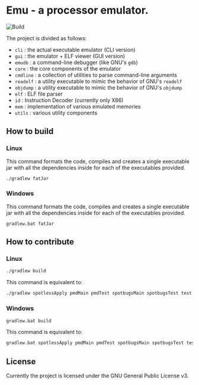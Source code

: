 # Emu - a processor emulator.
![Build](https://github.com/Ledmington/emu/actions/workflows/build.yaml/badge.svg)

The project is divided as follows:
- `cli` : the actual executable emulator (CLI version)
- `gui` : the emulator + ELF viewer (GUI version)
- `emudb` : a command-line debugger (like GNU's `gdb`)
- `core` : the core components of the emulator
- `cmdline` : a collection of utilities to parse command-line arguments
- `readelf` : a utility executable to mimic the behavior of GNU's `readelf`
- `objdump` : a utility executable to mimic the behavior of GNU's `objdump`
- `elf` : ELF file parser
- `id` : Instruction Decoder (currently only X86)
- `mem` : implementation of various emulated memories
- `utils` : various utility components

## How to build
### Linux
This command formats the code, compiles and creates a single executable jar with all the dependencies inside for each of the executables provided.
```bash
./gradlew fatJar
```

### Windows
This command formats the code, compiles and creates a single executable jar with all the dependencies inside for each of the executables provided.
```batch
gradlew.bat fatJar
```

## How to contribute
### Linux
```bash
./gradlew build
```
This command is equivalent to:
```bash
./gradlew spotlessApply pmdMain pmdTest spotbugsMain spotbugsTest test javadoc fatJar
```

### Windows
```bash
gradlew.bat build
```
This command is equivalent to:
```bash
gradlew.bat spotlessApply pmdMain pmdTest spotbugsMain spotbugsTest test javadoc fatJar
```

## License
Currently the project is licensed under the GNU General Public License v3.
